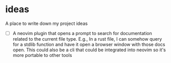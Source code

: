 # ideas
A place to write down my project ideas

- [ ] A neovim plugin that opens a prompt to search for documentation related to the current file type. E.g., In a rust file, I can somehow query for a stdlib function and have it open a browser window with those docs open. This could also be a cli that could be integrated into neovim so it's more portable to other tools
